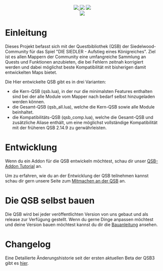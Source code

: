 <p align="center">
<a href="https://www.lua.org/">
  <img src="https://img.shields.io/badge/lua-5.1-brightgreen.svg"/>
</a>
<img src="https://github.com/Siedelwood/QSB/actions/workflows/CompleteQSBAction.yml/badge.svg"/>
<a href="https://discord.gg/Duhxe7jThs">
  <img src="https://img.shields.io/badge/chat-discord-brightgreen.svg"/>
</a>
<br>
<img src="https://github.com/Siedelwood/QSB/actions/workflows/CompleteQSBAction.yml/badge.svg"/>
</p>

# Einleitung

Dieses Projekt befasst sich mit der Questbibliothek (QSB) der Siedelwood-Community für das Spiel "DIE SIEDLER - Aufstieg eines Königreiches".
Ziel ist es allen Mappern der Community eine umfangreiche Sammlung an Quests und Funktionen anzubieten, die bei Fehlern zeitnah korrigiert werden und dabei möglichst beste Kompatibilität mit bisherigen damit entwickelten Maps bietet.

Die Hier entwickelte QSB gibt es in drei Varianten:
- die Kern-QSB (qsb.lua), in der nur die minimalsten Features enthalten sind bei der alle Module vom Mapper nach bedarf selbst hinzugeladen werden können.
- die Gesamt-QSB (qsb_all.lua), welche die Kern-QSB sowie alle Module beinhaltet.
- die Kompatibilitäts-QSB (qsb_comp.lua), welche die Gesamt-QSB und zusätzliche Aliase enthält, um eine möglichst vollständige Kompatibilität mit der früheren QSB 2.14.9 zu gerwährleisten.

# Entwicklung

Wenn du ein Addon für die QSB entwickeln möchtest, schau dir unser [QSB-Addon Tutorial](./qsb/lua/addons/readme.md) an.

Um zu erfahren, wie du an der Entwicklung der QSB teilnehmen kannst schau dir gern unsere Seite zum [Mitmachen an der QSB](./CONTRIBUTING.md) an.

# Die QSB selbst bauen

Die QSB wird bei jeder veröffentlichten Version von uns gebaut und als release zur Verfügung gestellt. Wenn du gerne Dinge anpassen möchtest und deine Version bauen möchtest kannst du dir die [Bauanleitung](./qsb/exe/readme.md) ansehen.

# Changelog

Eine Detailierte Änderungshistorie seit der ersten aktuellen Beta der QSB3 gibt es [hier](./changelog.md).